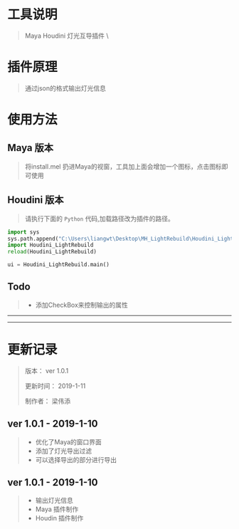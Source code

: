 ﻿# 工具说明
> Maya Houdini 灯光互导插件
\
# 插件原理
> 通过json的格式输出灯光信息

# 使用方法
## Maya 版本
> 将install.mel 扔进Maya的视窗，工具加上面会增加一个图标，点击图标即可使用

## Houdini 版本
> 请执行下面的 `Python` 代码,加载路径改为插件的路径。
```python
import sys
sys.path.append("C:\Users\liangwt\Desktop\MH_LightRebuild\Houdini_LightRebuild")
import Houdini_LightRebuild
reload(Houdini_LightRebuild)

ui = Houdini_LightRebuild.main()
```

## Todo
> + 添加CheckBox来控制输出的属性

---
---

# 更新记录
> 版本： ver 1.0.1
> 
> 更新时间： 2019-1-11
> 
> 制作者： 梁伟添

## ver 1.0.1 - 2019-1-10
> + 优化了Maya的窗口界面
> + 添加了灯光导出过滤
> + 可以选择导出的部分进行导出

## ver 1.0.1 - 2019-1-10
> + 输出灯光信息
> + Maya 插件制作
> + Houdin 插件制作
